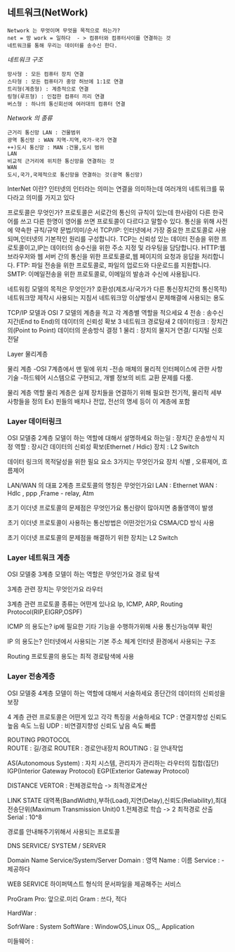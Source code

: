 
네트워크(NetWork)
----
```
Network 는 무엇이며 무엇을 목적으로 하는가?
net = 망 work = 일하다  - > 컴퓨터와 컴퓨터사이를 연결하는 것
네트워크를 통해 우리는 데이터를 송수신 한다.
```
*네트워크 구조*
```
망사형 : 모든 컴퓨터 장치 연결
스타형 : 모든 컴퓨터가 중앙 허브에 1:1로 연결
트리형(계층형) : 계층적으로 연결
링형(루프형) : 인접한 컴퓨터 끼리 연결
버스형 : 하나의 통신회선에 여러대의 컴퓨터 연결
```

*Network 의 종류*
```
근거리 통신망 LAN : 건물범위
광역 통신망 : WAN 지역-지역,국가-국가 연결
++)도시 통신망 : MAN :건물,도시 범위
LAN
비교적 근거리에 위치한 통신망을 연결하는 것
WAN
도시,국가,국제적으로 통신망을 연결하는 것(광역 통신망)
```
InterNet 이란?
인터넷의 인터라는 의미는 연결을 의미하는데 여러개의 네트워크를 묶다라고 의미를 가지고 있다

프로토콜은 무엇인가?
프로토콜은 서로간의 통신의 규칙이 있는데 한사람이 다른 한국어를 쓰고 다른 한명이 영어롤 쓰면 프로토콜이 다르다고 말할수 있다.
통신을 위해 사전에 약속한 규칙/규약
문법/의미/순서
TCP/IP: 인터넷에서 가장 중요한 프로토콜로 사용되며,인터넷의 기본적인 원리를 구성합니다. TCP는 신뢰성 있는 데이터
전송을 위한 프로토콜이고,IP는 데이터의 송수신을 위한 주소 지정 및 라우팅을 담당합니다.
HTTP:웹 브라우저와 웹 서버 간의 통신을 위한 프로토콜로,웹 페이지의 요청과 응답을 처리합니다.
FTP: 파일 전송을 위한 프로토콜로, 파일의 업로드와 다운로드를 지원합니다.
SMTP: 이메일전송을 위한 프로토콜로, 이메일의 발송과 수신에 사용됩니다.

네트워킹 모델의 목적은 무엇인가?
호환성(제조사/국가가 다른 통신장치간의 통신목적)
네트워크망 제작시 사용되는 지침서
네트워크망 이상발생시 문제해결에 사용되는 용도

TCP/IP 모델과 OSI 7 모델의 계층을 적고 각 계층별 역할을 적으세요
4 전송               : 송수신지간(End to End)의 데이터의 신뢰성 확보 
3 네트워크          경로탐새
2 데이터링크      : 장치간의(Point to Point) 데이터의 운송방식 결정
1 물리               : 장치의 물지거 연결/ 디지털 신호 전달

Layer 물리계층

물리 계층
-OSI 7계층에서 맨 밑에 위치
-전송 매체의 물리적 인터페이스에 관한 사항 기술
-하드웨어 시스템으로 구현되고, 개별 정보의 비트 교환 문제를 다룸.

물리 계층 역할
물리 계층은 실제 장치들을 연결하기 위해 필요한
전기적, 물리적 세부 사항들을 정의
Ex) 핀들의 배치나 전압, 전선의 명세 등이 이 계층에 포함










<h3>Layer 데이터링크</h3>
OSI 모델중 2계층 모델이 하는 역할에 대해서 설명하세요
  하는일 : 장치간 운송방식 지정
  역할 : 장시간 데이터의 신뢰성 확보(Ethernet / Hdic)
   장치 : L2 Switch

데이터 링크의 목적달성을 위한 필요 요소 3가지는 무엇인가요
   장치 식별 , 오류제어, 흐름제어

LAN/WAN 의 대표 2계층 프로토콜의 명칭은 무엇인가요l
   LAN : Ethernet
   WAN : Hdlc , ppp ,Frame - relay, Atm
  

초기 이더넷 프로토콜의 문제점은 무엇인가요
통신량이 많아지면 충돌영역이 발생

초기 이더넷 프로토콜이 사용하는 통신방법은 어떤것인가요
CSMA/CD 방식 사용

초기 이더넷 프로토콜의 문제점을 해결하기 위한 장치는
L2 Switch


<h3>Layer 네트워크 계층</h3>
OSI 모델중 3계층 모델이 하는 역할은 무엇인가요 
  경로 탐색

3계층 관련 장치는 무엇인가요
  라우터

3계층 관련 프로토콜 종류는 어떤게 있나요
   Ip, ICMP, ARP, Routing Protocol(RIP,EIGRP,OSPF)

 ICMP 의 용도는?
 ip에 필요한 기타 기능을 수행하가위해 사용
  통신가능여부 확인

IP 의 용도는?
  인터넷에서 사용되는 기본 주소 체계
   인터넷 환경에서 사용되는 구조

Routing 프로토콜의 용도는
최적 경로탐색에 사용



<h3>Layer 전송계층</h3>
OSI 모델중 4계층 모델이 하는 역할에 대해서 서술하세요 
  종단간의 데이터의 신뢰성을 보장

4 계층 관련 프로토콜은 어떤게 있고 각각 특징을 서술하세요
  TCP  : 연결지향성         신뢰도 높음      속도 느림
  UDP :  비연결지향성      신뢰도 낲음      속도 빠름 







ROUTING PROTOCOL     
ROUTE : 길/경로
ROUTER : 경로안내장치
ROUTING : 길 안내작업

AS(Autonomous System) : 자치 시스템, 관리자가 관리하는 라우터의 집합(집단)
IGP(Interior Gateway Protocol)
EGP(Exterior Gateway Protocol)

DISTANCE VERTOR :
전체경로학습 -> 최적경로계산

LINK STATE                               대역폭(BandWidth),부하(Load),지연(Delay),신뢰도(Reliability),최대전송단위(Maximum Transmission Unit)0
1.전체경로 학습 -> 2 최적경로 산출           Serial : 10^8






경로를 안내해주기위해서 사용되는 프로토콜

DNS SERVICE/ SYSTEM / SERVER

Domain Name Service/System/Server
Domain : 영역
Name : 이름
Service : - 제공하다

WEB SERVICE
하이퍼텍스트 형식의 문서파일을 제공해주는 서비스

ProGram
Pro: 앞으로.미리
Gram : 쓰다, 적다

HardWar :

SofrWare : System SoftWare : WindowOS,Linux OS,,,
           Application

미들웨어 : 

